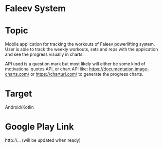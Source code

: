 # Faleev System

# Topic
Mobile application for tracking the workouts of Faleev powerlifting system. User is able to track the weekly workouts, sets and reps with the application and see the progress visually in charts.

API used is a question mark but most likely will either be some kind of motivational quotes API, or chart API like: https://documentation.image-charts.com/ or https://charturl.com/ to generate the progress charts.

# Target
Android/Kotlin

# Google Play Link
http://… (will be updated when ready)
